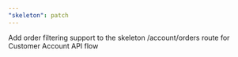 ```yaml
---
"skeleton": patch
---
```


Add order filtering support to the skeleton /account/orders route for Customer Account API flow
